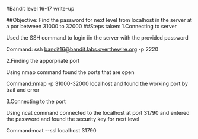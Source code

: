 #Bandit level 16-17 write-up

##Objective: Find the password for next level from localhost in the server at a por between 31000 to 32000 ##Steps taken: 1.Connecting to server

Used the SSH command to login iin the server with the provided password

Command: ssh bandit16@bandit.labs.overthewire.org -p 2220

2.Finding the apporpriate port

Using nmap command found the ports that are open

Command:nmap -p 31000-32000 localhost and found the working port by trail and error

3.Connecting to the port

Using ncat command connected to the localhost at port 31790 and entered the password and found the security key for next level

Command:ncat --ssl localhost 31790
